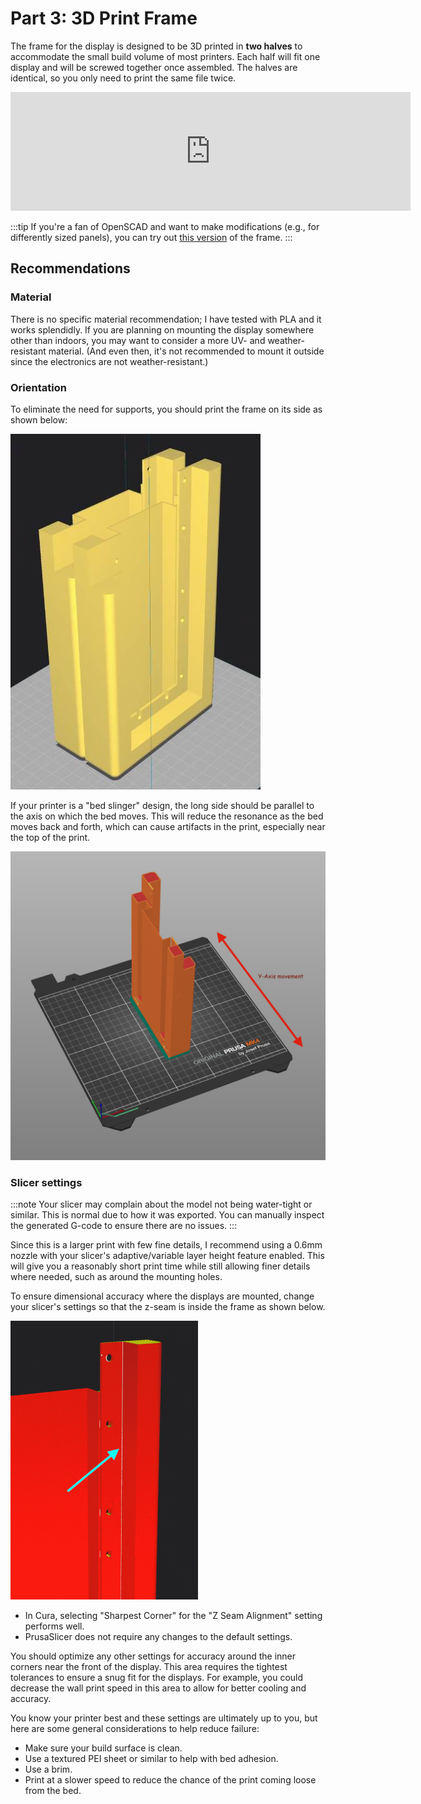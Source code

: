 # Part 3: 3D Print Frame

The frame for the display is designed to be 3D printed in **two halves** to accommodate the small build volume of most printers. Each half will fit one display and will be screwed together once assembled. The halves are identical, so you only need to print the same file twice.

<iframe src="https://www.printables.com/embed/1332041" width="640" height="190" scrolling="no" frameborder="0"></iframe>

:::tip
If you're a fan of OpenSCAD and want to make modifications (e.g., for differently sized panels), you can try out [this version](https://github.com/BillKing94/transit-tracker-frame/blob/main/frame.scad) of the frame.
:::

## Recommendations

### Material

There is no specific material recommendation; I have tested with PLA and it works splendidly. If you are planning on mounting the display somewhere other than indoors, you may want to consider a more UV- and weather-resistant material. (And even then, it's not recommended to mount it outside since the electronics are not weather-resistant.)

### Orientation

To eliminate the need for supports, you should print the frame on its side as shown below:

![](_img/3-orientation.jpg)

If your printer is a "bed slinger" design, the long side should be parallel to the axis on which the bed moves. This will reduce the resonance as the bed moves back and forth, which can cause artifacts in the print, especially near the top of the print.

![](_img/3-bedslinger.png)

### Slicer settings

:::note
Your slicer may complain about the model not being water-tight or similar. This is normal due to how it was exported. You can manually inspect the generated G-code to ensure there are no issues.
:::

Since this is a larger print with few fine details, I recommend using a 0.6mm nozzle with your slicer's adaptive/variable layer height feature enabled. This will give you a reasonably short print time while still allowing finer details where needed, such as around the mounting holes.

To ensure dimensional accuracy where the displays are mounted, change your slicer's settings so that the z-seam is inside the frame as shown below.

![](_img/3-zseam.png)

- In Cura, selecting "Sharpest Corner" for the "Z Seam Alignment" setting performs well.
- PrusaSlicer does not require any changes to the default settings.

You should optimize any other settings for accuracy around the inner corners near the front of the display. This area requires the tightest tolerances to ensure a snug fit for the displays. For example, you could decrease the wall print speed in this area to allow for better cooling and accuracy.

You know your printer best and these settings are ultimately up to you, but here are some general considerations to help reduce failure:

- Make sure your build surface is clean.
- Use a textured PEI sheet or similar to help with bed adhesion.
- Use a brim.
- Print at a slower speed to reduce the chance of the print coming loose from the bed.
